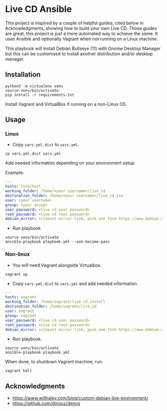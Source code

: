 # Live CD Ansible

This project is inspired by a couple of helpful guides, cited below in Acknowledgments, showing
how to build your own Live CD.
Those guides are great, this project is just a more automated way to achieve the same. It uses
Ansible and optionally Vagrant when not running on a Linux machine.

This playbook will install Debian Bullseye (11) with Gnome Desktop Manager but this can be
customised to install another distribution and/or desktop manager.

## Installation

```
python3 -m virtualenv venv
source venv/bin/activate
pip install -r requirements.txt
```

Install Vagrant and VirtualBox if running on a non-Linux OS.

## Usage

### Linux

* Copy `vars.yml.dist` to `vars.yml`.

```
cp vars.yml.dist vars.yml
```

Add needed information depending on your environment setup.

Example:

```yaml
---
hosts: localhost
working_folder: /home/<your username>/live_cd
destination_folder: /home/<your username>/live_cd_iso
user: <your username>
group: <your group>
user_password: <live cd user password>
root_password: <live cd root password>
debian_mirror: <closest mirror link, pick one form https://www.debian.org/mirror/list>
```

* Run playbook

```
source venv/bin/activate
ansible-playbook playbook.yml --ask-become-pass
```

### Non-linux
* You will need Vagrant alongside Virtualbox.

```
vagrant up
```

* Copy `vars.yml.dist` to `vars.yml` and add needed information.

```yaml
---
hosts: vagrant
working_folder: /home/vagrant/live_cd_install
destination_folder: /home/vagrant/live_cd
user: vagrant
group: vagrant
user_password: <live cd user password>
root_password: <live cd root password>
debian_mirror: <closest mirror link, pick one form https://www.debian.org/mirror/list>
```

* Run playbook.

```
source venv/bin/activate
ansible-playbook playbook.yml
```

When done, to shutdown Vagrant machine, run:

```
vagrant halt
```

## Acknowledgments
* https://www.willhaley.com/blog/custom-debian-live-environment/
* https://github.com/dinooz/denos